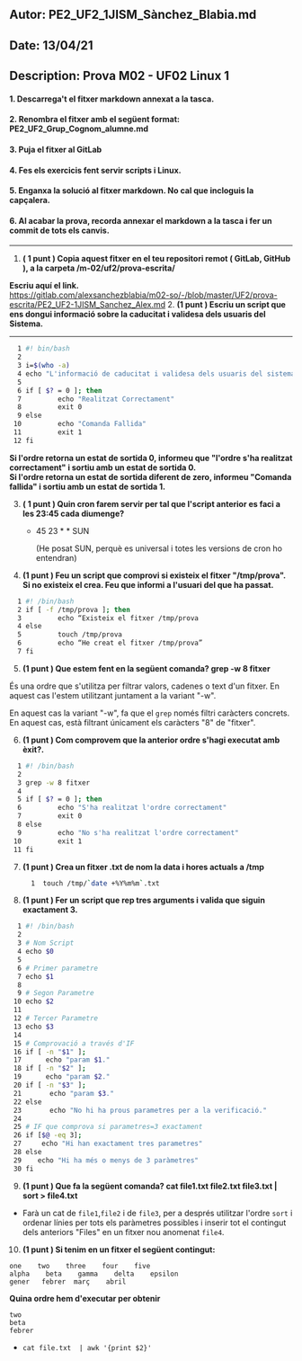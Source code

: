 ## Autor:          PE2_UF2_1JISM_Sànchez_Blabia.md
## Date:           13/04/21
## Description:    Prova M02 - UF02 Linux 1  
#### 1. Descarrega't el fitxer markdown annexat a la tasca.
#### 2. Renombra el fitxer amb el següent format: PE2_UF2_Grup_Cognom_alumne.md
#### 3. Puja el fitxer al GitLab
#### 4. Fes els exercicis fent servir scripts i Linux.
#### 5. Enganxa la solució al fitxer markdown. No cal que incloguis la capçalera.
#### 6. Al acabar la prova, recorda annexar el markdown a la tasca i fer un commit de tots els canvis.
--------

1. **( 1 punt ) Copia aquest fitxer en el teu repositori remot ( GitLab, GitHub ), a la carpeta /m-02/uf2/prova-escrita/**   

  **Escriu aquí el link.**    
    https://gitlab.com/alexsanchezblabia/m02-so/-/blob/master/UF2/prova-escrita/PE2_UF2-1JISM_Sanchez_Alex.md
2. **(1 punt ) Escriu un script que ens dongui informació sobre la caducitat i validesa dels usuaris del Sistema.**   

-------------------------------------------

```bash
  1 #! bin/bash
  2 
  3 i=$(who -a)
  4 echo "L'informació de caducitat i validesa dels usuaris del sistema és: $i"
  5 
  6 if [ $? = 0 ]; then
  7         echo "Realitzat Correctament"
  8         exit 0
  9 else
 10         echo "Comanda Fallida"
 11         exit 1
 12 fi
```

**Si l'ordre retorna un estat de sortida 0, informeu que "l'ordre s'ha realitzat correctament" i sortiu amb un estat de sortida 0.**   
**Si l'ordre retorna un estat de sortida diferent de zero, informeu "Comanda fallida" i sortiu amb un estat de sortida 1.**  

3. **( 1 punt ) Quin cron farem servir per tal que l'script anterior es faci a les 23:45 cada diumenge?**  

   - 45 23 * * SUN 

     (He posat SUN, perquè es universal i totes les versions de cron ho entendran)

4. **(1 punt ) Feu un script que comprovi si existeix el fitxer "/tmp/prova". Si no existeix el crea. Feu que informi a l'usuari del que ha passat.**

```bash
  1 #! /bin/bash 
  2 if [ -f /tmp/prova ]; then
  3         echo “Existeix el fitxer /tmp/prova
  4 else    
  5         touch /tmp/prova
  6         echo “He creat el fitxer /tmp/prova”
  7 fi
```




5. **(1 punt ) Que estem fent en la següent comanda? grep -w 8 fitxer**

És una ordre que s'utilitza per filtrar valors, cadenes o text d'un fitxer. En aquest cas l'estem utilitzant juntament a la variant "-w".

En aquest cas la variant "-w", fa que el `grep` només filtri caràcters concrets. En aquest cas, està filtrant únicament els caràcters "8" de "fitxer".

6. **(1 punt ) Com comprovem que la anterior ordre s'hagi executat amb èxit?.**

```bash
  1 #! /bin/bash 
  2 
  3 grep -w 8 fitxer
  4 
  5 if [ $? = 0 ]; then
  6         echo "S'ha realitzat l'ordre correctament"
  7         exit 0
  8 else
  9         echo "No s'ha realitzat l'ordre correctament"
 10         exit 1
 11 fi
```



7. **(1 punt ) Crea un fitxer .txt de nom la data i hores actuals a /tmp**

   ```bash
     1  touch /tmp/`date +%Y%m%m`.txt
   ```

   

8. **(1 punt ) Fer un script que rep tres arguments i valida que siguin exactament 3.**

```bash
  1 #! /bin/bash
  2 
  3 # Nom Script
  4 echo $0
  5 
  6 # Primer parametre
  7 echo $1
  8 
  9 # Segon Parametre
 10 echo $2
 11 
 12 # Tercer Parametre
 13 echo $3
 14 
 15 # Comprovació a través d'IF
 16 if [ -n "$1" ];
 17      echo "param $1."
 18 if [ -n "$2" ]; 
 19      echo "param $2."
 20 if [ -n "$3" ]; 
 21       echo "param $3."
 22 else
 23       echo "No hi ha prous parametres per a la verificació."
 24 
 25 # IF que comprova si parametres=3 exactament
 26 if [$@ -eq 3];
 27     echo "Hi han exactament tres parametres"
 28 else 
 29    echo "Hi ha més o menys de 3 paràmetres"
 30 fi
```




9. **(1 punt ) Que fa la següent comanda? cat file1.txt file2.txt file3.txt | sort > file4.txt** 

- Farà un cat de `file1`,`file2` i de `file3`, per a després utilitzar l'ordre `sort` i ordenar línies per tots els paràmetres possibles i inserir tot el contingut dels anteriors "Files" en un fitxer nou anomenat `file4`.

10. **(1 punt ) Si tenim en un fitxer el següent contingut:**

```
one    two    three    four    five
alpha    beta    gamma    delta    epsilon
gener   febrer  març	abril
```

**Quina ordre hem d'executar per obtenir**

```
two
beta
febrer
```

- `cat file.txt  | awk '{print $2}'`
